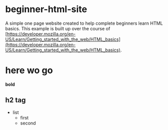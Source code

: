 # beginner-html-site
A simple one page website created to help complete beginners learn HTML basics. This example is built up over the course of [https://developer.mozilla.org/en-US/Learn/Getting_started_with_the_web/HTML_basics](https://developer.mozilla.org/en-US/Learn/Getting_started_with_the_web/HTML_basics).
# here wo go
**bold**
## h2 tag
* list
  * first 
  * second
